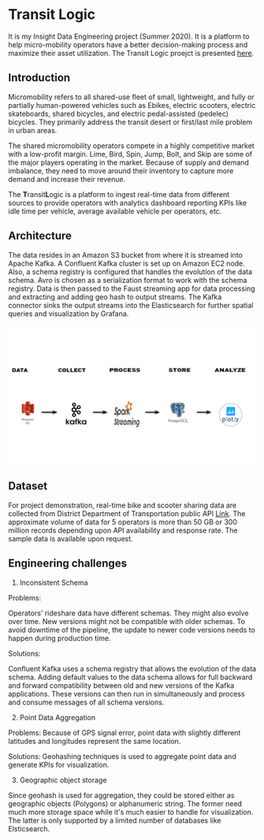 # Transit Logic
It is my Insight Data Engineering project (Summer 2020). It is a platform to help micro-mobility operators have a better decision-making process and maximize their asset utilization. The Transit Logic proejct is presented [here](https://docs.google.com/presentation/d/1Jr13kSvMab7EqSkpLz6PW41JB4xvtoiu6_nLKo-NfUk/edit?usp=sharing).

## Introduction
Micromobility refers to all shared-use fleet of small, lightweight, and fully or partially human-powered vehicles such as Ebikes, electric scooters, electric skateboards, shared bicycles, and electric pedal-assisted (pedelec) bicycles. They primarily address the transit desert or first/last mile problem in urban areas. 

The shared micromobility operators compete in a highly competitive market with a low-profit margin. Lime, Bird, Spin, Jump, Bolt, and Skip are some of the major players operating in the market. Because of supply and demand imbalance, they need to move around their inventory to capture more demand and increase their revenue. 

The **T**ransit**L**ogic is a platform to ingest real-time data from different sources to provide operators with analytics dashboard reporting KPIs like idle time per vehicle, average available vehicle per operators, etc. 

## Architecture
The data resides in an Amazon S3 bucket from where it is streamed into Apache Kafka. A Confluent Kafka cluster is set up on Amazon EC2 node. Also, a schema registry is configured that handles the evolution of the data schema. Avro is chosen as a serialization format to work with the schema registry. Data is then passed to the Faust streaming app for data processing and extracting and adding geo hash to output streams.
The Kafka connector sinks the output streams into the Elasticsearch for further spatial queries and visualization by Grafana.  

![pipeline](images/pipeline.PNG)

## Dataset
For project demonstration, real-time bike and scooter sharing data are collected from District Department of Transportation public API [Link](https://ddot.dc.gov/page/dockless-api). The approximate volume of data for 5 operators is more than 50 GB or 300 million records depending upon API availability and response rate. The sample data is available upon request. 


## Engineering challenges

1. Inconsistent Schema

Problems:

Operators' rideshare data have different schemas. They might also evolve over time. New versions might not be compatible with older schemas. To avoid downtime of the pipeline, the update to newer code versions needs to happen during production time.

Solutions:

Confluent Kafka uses a schema registry that allows the evolution of the data schema. Adding default values to the data schema allows for full backward and forward compatibility between old and new versions of the Kafka applications. These versions can then run in simultaneously and process and consume messages of all schema versions.


2. Point Data Aggregation

Problems:
Because of GPS signal error, point data with slightly different latitudes and longitudes represent the same location. 

Solutions:
Geohashing techniques is used to aggregate point data and generate KPIs for visualization.


3. Geographic object storage

Since geohash is used for aggregation, they could be stored either as geographic objects (Polygons) or alphanumeric string. The former need much more storage space while it's much easier to handle for visualization. The latter is only supported by a limited number of databases like Elsticsearch.
